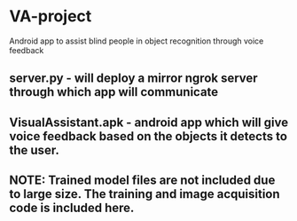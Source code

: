 # VA-project
Android app to assist blind people in object recognition through voice feedback

## server.py - will deploy a mirror ngrok server through which app will communicate
## VisualAssistant.apk - android app which will give voice feedback based on the objects it detects to the user.
## NOTE: Trained model files are not included due to large size. The training and image acquisition  code is included here. 

